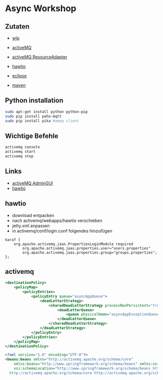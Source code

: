 # Async Workshop

## Zutaten

- [wlp](https://developer.ibm.com/wasdev/downloads/#asset/runtimes-wlp-javaee8)
- [activeMQ](http://activemq.apache.org/activemq-5158-release.html)
- [activeMQ ResourceAdapter](https://search.maven.org/search?q=a:activemq-rar)
- [hawtio](https://github.com/hawtio/hawtio/releases)

- [eclipse](https://www.eclipse.org/downloads/)
- [maven](https://maven.apache.org/download.cgi)

## Python installation

```bash
sudo apt-get install python python-pip
sudo pip install paho-mqtt
sudo pip install pika #ampq client
```

## Wichtige Befehle

```bash
activemq console
activemq start
activemq stop
```

## Links

- [activeMQ AdminGUI](http://HOST:8161/admin/)
- [hawtio](http://HOST:8161/hawtio/)

## hawtio

- download entpacken
- nach activemq/webapps/hawtio verschieben
- jetty.xml anpassen
- in activemq/conf/login.conf folgendes hinzufügen

```
karaf {
    org.apache.activemq.jaas.PropertiesLoginModule required
        org.apache.activemq.jaas.properties.user="users.properties"
        org.apache.activemq.jaas.properties.group="groups.properties";
};
```

## activemq

```xml
<destinationPolicy>
	<policyMap>
		<policyEntries>
			<policyEntry queue="asyncAppQueue">
				<deadLetterStrategy>
					<sharedDeadLetterStrategy processNonPersistent="true" enableAudit="false">
						<deadLetterQueue>
							<queue physicalName="asyncAppExceptionQueue" />
						</deadLetterQueue>
					</sharedDeadLetterStrategy>
				</deadLetterStrategy>
			</policyEntry>
		</policyEntries>
	</policyMap>
</destinationPolicy>
```

```xml
<?xml version="1.0" encoding="UTF-8"?>
<beans:beans xmlns="http://activemq.apache.org/schema/core"
	xmlns:beans="http://www.springframework.org/schema/beans" xmlns:xsi="http://www.w3.org/2001/XMLSchema-instance"
	xsi:schemaLocation="http://www.springframework.org/schema/beans http://www.springframework.org/schema/beans/spring-beans.xsd
  http://activemq.apache.org/schema/core http://activemq.apache.org/schema/core/activemq-core.xsd">
```
